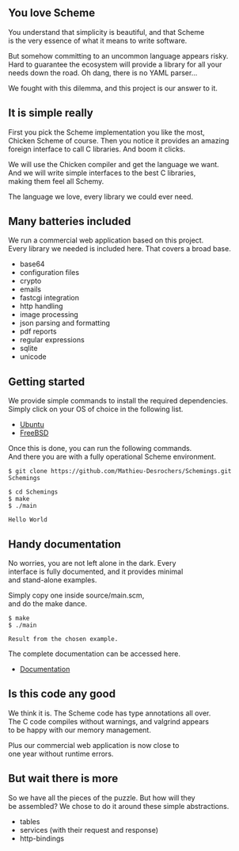 You love Scheme
---------------
You understand that simplicity is beautiful, and that Scheme  
is the very essence of what it means to write software.

But somehow committing to an uncommon language appears risky.  
Hard to guarantee the ecosystem will provide a library for all your  
needs down the road. Oh dang, there is no YAML parser...

We fought with this dilemma, and this project is our answer to it.

It is simple really
-------------------
First you pick the Scheme implementation you like the most,  
Chicken Scheme of course. Then you notice it provides an amazing  
foreign interface to call C libraries. And boom it clicks.

We will use the Chicken compiler and get the language we want.  
And we will write simple interfaces to the best C libraries,  
making them feel all Schemy.

The language we love, every library we could ever need.

Many batteries included
-----------------------
We run a commercial web application based on this project.  
Every library we needed is included here. That covers a broad base.

- base64
- configuration files
- crypto
- emails
- fastcgi integration
- http handling
- image processing
- json parsing and formatting
- pdf reports
- regular expressions
- sqlite
- unicode

Getting started
---------------
We provide simple commands to install the required dependencies.  
Simply click on your OS of choice in the following list.

- [Ubuntu](./documentation/procedures/installing-dependencies-ubuntu.md)
- [FreeBSD](.)

Once this is done, you can run the following commands.  
And there you are with a fully operational Scheme environment.

    $ git clone https://github.com/Mathieu-Desrochers/Schemings.git Schemings

    $ cd Schemings
    $ make
    $ ./main

    Hello World

Handy documentation
-------------------
No worries, you are not left alone in the dark. Every  
interface is fully documented, and it provides minimal  
and stand-alone examples.

Simply copy one inside source/main.scm,  
and do the make dance.

    $ make
    $ ./main

    Result from the chosen example.

The complete documentation can be accessed here.

- [Documentation](./documentation/units/)

Is this code any good
---------------------
We think it is. The Scheme code has type annotations all over.  
The C code compiles without warnings, and valgrind appears  
to be happy with our memory management.

Plus our commercial web application is now close to  
one year without runtime errors.

But wait there is more
----------------------
So we have all the pieces of the puzzle. But how will they  
be assembled? We chose to do it around these simple abstractions.

- tables
- services (with their request and response)
- http-bindings
